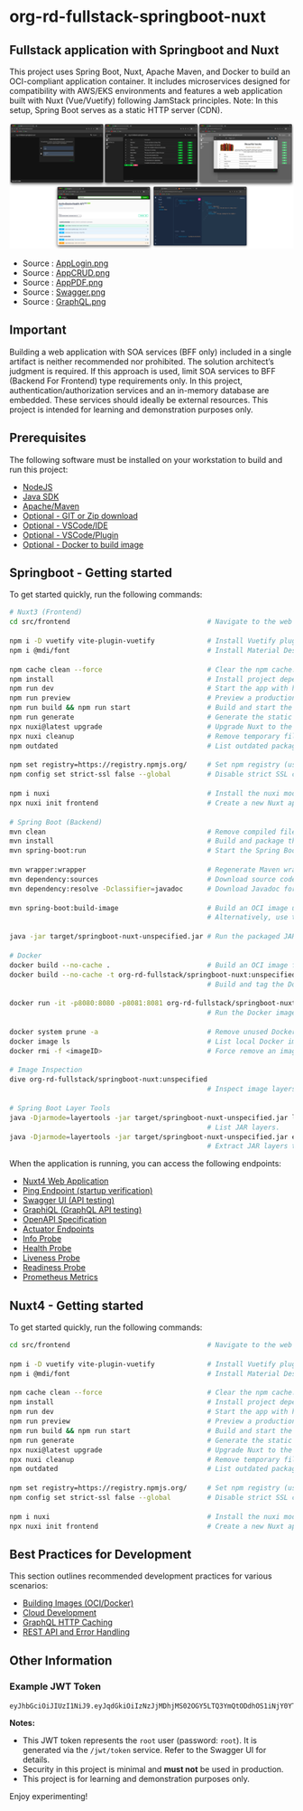 # org-rd-fullstack-springboot-nuxt

## Fullstack application with Springboot and Nuxt

This project uses Spring Boot, Nuxt, Apache Maven, and Docker to build an OCI-compliant application container. It includes microservices designed for compatibility with AWS/EKS environments and features a web application built with Nuxt (Vue/Vuetify) following JamStack principles. Note: In this setup, Spring Boot serves as a static HTTP server (CDN).

![alt text](./doc/asserts/springboot-nuxt.png "Springboot-Nuxt")

* Source : [AppLogin.png](./doc/asserts/applogin.png)
* Source : [AppCRUD.png](./doc/asserts/appcrud.png)
* Source : [AppPDF.png](./doc/asserts/apppdf.png)
* Source : [Swagger.png](./doc/asserts/swagger.png)
* Source : [GraphQL.png](./doc/asserts/graphql.png)

## Important

Building a web application with SOA services (BFF only) included in a single artifact is neither recommended nor prohibited. The solution architect’s judgment is required. If this approach is used, limit SOA services to BFF (Backend For Frontend) type requirements only. In this project, authentication/authorization services and an in-memory database are embedded. These services should ideally be external resources. This project is intended for learning and demonstration purposes only.

## Prerequisites

The following software must be installed on your workstation to build and run this project:

* [NodeJS](https://nodejs.org/en)
* [Java SDK](https://www.oracle.com/java/technologies/downloads/)
* [Apache/Maven](https://maven.apache.org/download.cgi)
* [Optional - GIT or Zip download](https://git-scm.com/downloads)
* [Optional - VSCode/IDE](https://code.visualstudio.com/download)
* [Optional - VSCode/Plugin](https://marketplace.visualstudio.com/items?itemName=Vue.volar)
* [Optional - Docker to build image](https://www.docker.com/products/docker-desktop/)

## Springboot - Getting started

To get started quickly, run the following commands:

```bash
# Nuxt3 (Frontend)
cd src/frontend                                  # Navigate to the web application root.

npm i -D vuetify vite-plugin-vuetify             # Install Vuetify plugins for Nuxt.
npm i @mdi/font                                  # Install Material Design Icons font for Vuetify.

npm cache clean --force                          # Clear the npm cache.
npm install                                      # Install project dependencies.
npm run dev                                      # Start the app with hot reloading.
npm run preview                                  # Preview a production build locally.
npm run build && npm run start                   # Build and start the production version.
npm run generate                                 # Generate the static site.
npx nuxi@latest upgrade                          # Upgrade Nuxt to the latest version.
npx nuxi cleanup                                 # Remove temporary files and directories.
npm outdated                                     # List outdated packages.

npm set registry=https://registry.npmjs.org/     # Set npm registry (useful behind a proxy).
npm config set strict-ssl false --global         # Disable strict SSL checks (not recommended for production).

npm i nuxi                                       # Install the nuxi module (optional).
npx nuxi init frontend                           # Create a new Nuxt app in the "frontend" directory.

# Spring Boot (Backend)
mvn clean                                        # Remove compiled files and artifacts.
mvn install                                      # Build and package the application.
mvn spring-boot:run                              # Start the Spring Boot app.

mvn wrapper:wrapper                              # Regenerate Maven wrapper files.
mvn dependency:sources                           # Download source code for dependencies.
mvn dependency:resolve -Dclassifier=javadoc      # Download Javadoc for dependencies.

mvn spring-boot:build-image                      # Build an OCI image using Paketo Buildpack.
                                                 # Alternatively, use the Dockerfile for custom builds.

java -jar target/springboot-nuxt-unspecified.jar # Run the packaged JAR directly.

# Docker
docker build --no-cache .                        # Build an OCI image from the current directory.
docker build --no-cache -t org-rd-fullstack/springboot-nuxt:unspecified .
                                                 # Build and tag the Docker image.

docker run -it -p8080:8080 -p8081:8081 org-rd-fullstack/springboot-nuxt:unspecified
                                                 # Run the Docker image with port mappings.

docker system prune -a                           # Remove unused Docker data (use with caution).
docker image ls                                  # List local Docker images.
docker rmi -f <imageID>                          # Force remove an image by ID.

# Image Inspection
dive org-rd-fullstack/springboot-nuxt:unspecified
                                                 # Inspect image layers (see: https://github.com/wagoodman/dive).

# Spring Boot Layer Tools
java -Djarmode=layertools -jar target/springboot-nuxt-unspecified.jar list
                                                 # List JAR layers.
java -Djarmode=layertools -jar target/springboot-nuxt-unspecified.jar extract --destination target/tmp
                                                 # Extract JAR layers to a directory.
```

When the application is running, you can access the following endpoints:

* [Nuxt4 Web Application](http://localhost:8080/app)
* [Ping Endpoint (startup verification)](http://localhost:8080/jwt/ping)
* [Swagger UI (API testing)](http://localhost:8080/swagger-ui)
* [GraphiQL (GraphQL API testing)](http://localhost:8080/graphiql)
* [OpenAPI Specification](http://localhost:8080/v3/api-docs)
* [Actuator Endpoints](http://localhost:8081/actuator)
* [Info Probe](http://localhost:8081/actuator/info)
* [Health Probe](http://localhost:8081/actuator/health)
* [Liveness Probe](http://localhost:8081/actuator/health/liveness)
* [Readiness Probe](http://localhost:8081/actuator/health/readiness)
* [Prometheus Metrics](http://localhost:8081/actuator/prometheus)

## Nuxt4 - Getting started

To get started quickly, run the following commands:

```bash
cd src/frontend                                  # Navigate to the web application root.

npm i -D vuetify vite-plugin-vuetify             # Install Vuetify plugins for Nuxt.
npm i @mdi/font                                  # Install Material Design Icons font for Vuetify.

npm cache clean --force                          # Clear the npm cache.
npm install                                      # Install project dependencies.
npm run dev                                      # Start the app with hot reloading.
npm run preview                                  # Preview a production build locally.
npm run build && npm run start                   # Build and start the production version.
npm run generate                                 # Generate the static site.
npx nuxi@latest upgrade                          # Upgrade Nuxt to the latest version.
npx nuxi cleanup                                 # Remove temporary files and directories.
npm outdated                                     # List outdated packages.

npm set registry=https://registry.npmjs.org/     # Set npm registry (useful behind a proxy).
npm config set strict-ssl false --global         # Disable strict SSL checks (not recommended for production).

npm i nuxi                                       # Install the nuxi module (optional).
npx nuxi init frontend                           # Create a new Nuxt app in the "frontend" directory.
```

## Best Practices for Development

This section outlines recommended development practices for various scenarios:

* [Building Images (OCI/Docker)](./doc/ocidev.md)
* [Cloud Development](./doc/clouddev.md)
* [GraphQL HTTP Caching](./doc/graphqldev.md)
* [REST API and Error Handling](./doc/restdev.md)

## Other Information

### Example JWT Token

```code
eyJhbGciOiJIUzI1NiJ9.eyJqdGkiOiIzNzJjMDhjMS02OGY5LTQ3YmQtODdhOS1iNjY0YTIxZTZhMWMiLCJzdWIiOiJyb290IiwicmQucm9sZXMiOiJST0xFX1NFTEVDVCxST0xFX0lOU0VSVCxST0xFX1VQREFURSxST0xFX0RFTEVURSIsImlhdCI6MTcxODM4NjQ1NH0.AIS4YFJCUIIv0IzTxdDp3MqQXDyuhQBFSJnJmF6b06c
```

**Notes:**

* This JWT token represents the `root` user (password: `root`). It is generated via the `/jwt/token` service. Refer to the Swagger UI for details.
* Security in this project is minimal and **must not** be used in production.
* This project is for learning and demonstration purposes only.

Enjoy experimenting!
